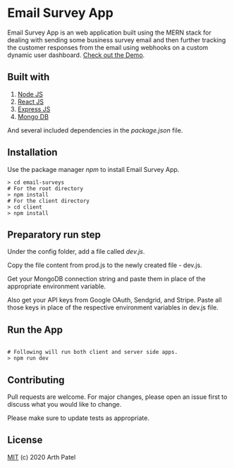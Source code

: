 # Email Survey App

Email Survey App is an web application built using the MERN stack for dealing with sending some business survey email and then further tracking the customer responses from the email using webhooks on a custom dynamic user dashboard. [Check out the Demo](https://sheltered-oasis-38500.herokuapp.com/).

## Built with

1. [Node JS](https://nodejs.org/en/)
2. [React JS](https://reactjs.org/)
3. [Express JS](https://expressjs.com/)
4. [Mongo DB](https://www.mongodb.com/)

And several included dependencies in the _package.json_ file.

## Installation

Use the package manager _npm_ to install Email Survey App.

```npm
> cd email-surveys
# For the root directory
> npm install 
# For the client directory
> cd client 
> npm install 
```

## Preparatory run step

Under the config folder, add a file called _dev.js_.

Copy the file content from prod.js to the newly created file - dev.js.

Get your MongoDB connection string and paste them in place of the appropriate environment variable.

Also get your API keys from Google OAuth, Sendgrid, and Stripe. Paste all those keys in place of the respective environment variables in dev.js file.

## Run the App

```npm

# Following will run both client and server side apps.
> npm run dev 

```

## Contributing
Pull requests are welcome. For major changes, please open an issue first to discuss what you would like to change.

Please make sure to update tests as appropriate.

## License
[MIT](https://en.wikipedia.org/wiki/MIT_License) (c) 2020 Arth Patel
